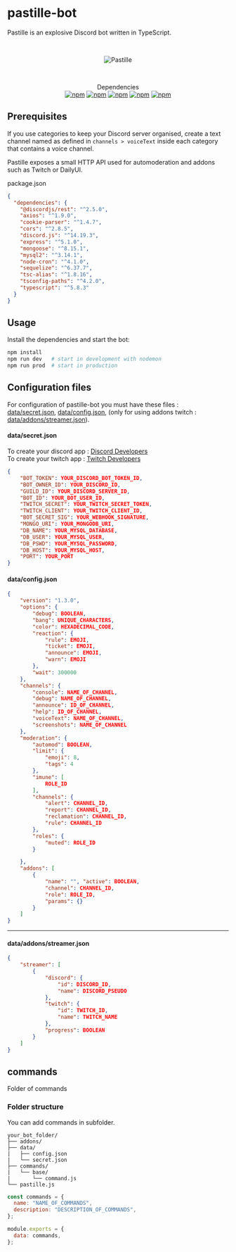 # pastille-bot

Pastille is an explosive Discord bot written in TypeScript.

<div align="center">
	<br />
	<p>
		<img src="https://1.images.cdn.digitalteacompany.fr/github/pastillemd.png" alt="Pastille" />
	</p>
  <br>
  <p>
    Dependencies<br>
    <a href="https://www.npmjs.com/package/discord.js"><img alt="npm" src="https://img.shields.io/npm/v/discord.js?label=discord.js"></a>
    <a href="https://www.npmjs.com/package/axios"><img alt="npm" src="https://img.shields.io/npm/v/axios?label=axios"></a>
    <a href="https://www.npmjs.com/package/@discordjs/rest"><img alt="npm" src="https://img.shields.io/npm/v/@discordjs/rest?label=@discordjs/rest"></a>
    <a href="https://www.npmjs.com/package/fs"><img alt="npm" src="https://img.shields.io/npm/v/fs?label=fs"></a>
    <a href="https://www.npmjs.com/package/express"><img alt="npm" src="https://img.shields.io/npm/v/express?label=express"></a>
  </p>
</div>

## Prerequisites

If you use categories to keep your Discord server organised, create a text channel named as defined in `channels > voiceText` inside each category that contains a voice channel.

Pastille exposes a small HTTP API used for automoderation and addons such as Twitch or DailyUI.

package.json
```json
{
  "dependencies": {
    "@discordjs/rest": "^2.5.0",
    "axios": "^1.9.0",
    "cookie-parser": "^1.4.7",
    "cors": "^2.8.5",
    "discord.js": "^14.19.3",
    "express": "^5.1.0",
    "mongoose": "^8.15.1",
    "mysql2": "^3.14.1",
    "node-cron": "^4.1.0",
    "sequelize": "^6.37.7",
    "tsc-alias": "^1.8.16",
    "tsconfig-paths": "^4.2.0",
    "typescript": "^5.8.3"
  }
}
```

## Usage

Install the dependencies and start the bot:

```bash
npm install
npm run dev   # start in development with nodemon
npm run prod  # start in production
```

## Configuration files

For configuration of pastille-bot you must have these files : [data/secret.json](https://github.com/jeremiemeunier/pastille-bot/blob/main/data/config.sample.json),
[data/config.json](https://github.com/jeremiemeunier/pastille-bot/blob/main/data/config.sample.json),
(only for using addons twitch : [data/addons/streamer.json](https://github.com/jeremiemeunier/pastille-bot/blob/main/data/addons/config.sample.json)).

#### data/secret.json

To create your discord app : [Discord Developers](https://discord.com/developers/applications)<br />
To create your twitch app : [Twitch Developers](https://dev.twitch.tv/console/apps/create)<br />

```json
{
    "BOT_TOKEN": YOUR_DISCORD_BOT_TOKEN_ID,
    "BOT_OWNER_ID": YOUR_DISCORD_ID,
    "GUILD_ID": YOUR_DISCORD_SERVER_ID,
    "BOT_ID": YOUR_BOT_USER_ID,
    "TWITCH_SECRET": YOUR_TWITCH_SECRET_TOKEN,
    "TWITCH_CLIENT": YOUR_TWITCH_CLIENT_ID,
    "BOT_SECRET_SIG": YOUR_WEBHOOK_SIGNATURE,
    "MONGO_URI": YOUR_MONGODB_URI,
    "DB_NAME": YOUR_MYSQL_DATABASE,
    "DB_USER": YOUR_MYSQL_USER,
    "DB_PSWD": YOUR_MYSQL_PASSWORD,
    "DB_HOST": YOUR_MYSQL_HOST,
    "PORT": YOUR_PORT
}
```

#### data/config.json

```json
{
    "version": "1.3.0",
    "options": {
        "debug": BOOLEAN,
        "bang": UNIQUE_CHARACTERS,
        "color": HEXADECIMAL_CODE,
        "reaction": {
            "rule": EMOJI,
            "ticket": EMOJI,
            "announce": EMOJI,
            "warn": EMOJI
        },
        "wait": 300000
    },
    "channels": {
        "console": NAME_OF_CHANNEL,
        "debug": NAME_OF_CHANNEL,
        "announce": ID_OF_CHANNEL,
        "help": ID_OF_CHANNEL,
        "voiceText": NAME_OF_CHANNEL,
        "screenshots": NAME_OF_CHANNEL
    },
    "moderation": {
        "automod": BOOLEAN,
        "limit": {
            "emoji": 8,
            "tags": 4
        },
        "imune": [
            ROLE_ID
        ],
        "channels": {
            "alert": CHANNEL_ID,
            "report": CHANNEL_ID,
            "reclamation": CHANNEL_ID,
            "rule": CHANNEL_ID
        },
        "roles": {
            "muted": ROLE_ID
        }

    },
    "addons": [
        {
            "name": "", "active": BOOLEAN,
            "channel": CHANNEL_ID,
            "role": ROLE_ID,
            "params": {}
        }
    ]
}
```

<hr>

#### data/addons/streamer.json

```json
{
    "streamer": [
        {
            "discord": {
                "id": DISCORD_ID,
                "name": DISCORD_PSEUDO
            },
            "twitch": {
                "id": TWITCH_ID,
                "name": TWITCH_NAME
            },
            "progress": BOOLEAN
        }
    ]
}
```

## commands

Folder of commands

### Folder structure

You can add commands in subfolder.

```
your_bot_folder/
├── addons/
├── data/
|   ├── config.json
|   └── secret.json
├── commands/
|   └── base/
|       └── command.js
└── pastille.js
```

```js
const commands = {
  name: "NAME_OF_COMMANDS",
  description: "DESCRIPTION_OF_COMMANDS",
};

module.exports = {
  data: commands,
};
```
